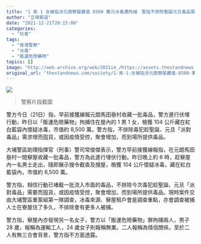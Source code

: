 ```yaml
---
title: "1 男 1 女被指涉元朗竂屋藏值 8500 萬元冰毒遭拘捕　警指不排除聖誕元旦毒品需求增"
author: "立場報道"
date: "2021-12-21T20:15:00"
categories:
  - "社會"
tags:
  - "香港警察"
  - "冰毒"
  - "販運危險藥物"
topics: []
image: "http://web.archive.org/web/2021im_/https://assets.thestandnews.com/media/photos/aaaaa_2RuZ6rm.png"
original_url: "thestandnews.com/society/1-男-1-女被指涉元朗竂屋藏值-8500-萬元冰毒遭拘捕-警指不排除聖誕元旦毒品需求增"
---
```

![](http://web.archive.org/web/2021im_/https://assets.thestandnews.com/media/photos/aaaaa_2RuZ6rm.png)
> 警察片段截圖

警方今日（21日）指，早前接獲線報元朗馬田𡒊村收藏一批毒品，警方進行伏埋行動，昨日以「販運危險藥物」拘捕住在屋內的 1 男 1 女，檢獲 104 公斤藏在紅白藍袋內懷疑冰毒，市值約 8,500 萬。警方指，不排除毒犯趁聖誕、元旦「派對毒品」需求增而囤貨，或因疫情受控，聚會增加，而到場所提供毒品。

大埔警區助理指揮官（刑事）警司常俊傑表示，警方早前接獲線報指，在元朗馬田𡒊村一間竂屋收藏一批毒品，警方為此進行埋伏行動。昨日晚上約 6 時，趁竂屋內一名男士走出，隨即展示搜令截查及搜屋，檢獲 104 公斤懷疑冰毒，藏在紅白藍袋內，市值約 8,500 萬。

警方指，相信行動已堵截一批流入市面的毒品，不排除今次毒犯趁聖誕、元旦「派對毒品」需要而囤貨，或因疫情受控，聚會增加，而到場所提供毒品。現時案件交由大埔警區重案組第一隊調查，冰毒來源、竂屋租戶會是調查重點，亦會調查被捕人士在寮屋住了多久，不排除會有更多人被捕。

警方指，竂屋內亦發現另一名女子，警方以「販運危險藥物」罪拘捕兩人，男子 28 歲，報稱為運輸工人，24 歲女子則報稱無業。二人報稱為情侶關係，至於二人有無三合會背景，警方指不方面透露。